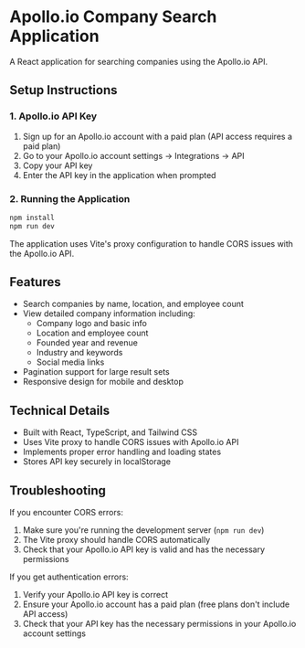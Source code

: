 # Apollo.io Company Search Application

A React application for searching companies using the Apollo.io API.

## Setup Instructions

### 1. Apollo.io API Key

1. Sign up for an Apollo.io account with a paid plan (API access requires a paid plan)
2. Go to your Apollo.io account settings → Integrations → API
3. Copy your API key
4. Enter the API key in the application when prompted

### 2. Running the Application

```bash
npm install
npm run dev
```

The application uses Vite's proxy configuration to handle CORS issues with the Apollo.io API.

## Features

- Search companies by name, location, and employee count
- View detailed company information including:
  - Company logo and basic info
  - Location and employee count
  - Founded year and revenue
  - Industry and keywords
  - Social media links
- Pagination support for large result sets
- Responsive design for mobile and desktop

## Technical Details

- Built with React, TypeScript, and Tailwind CSS
- Uses Vite proxy to handle CORS issues with Apollo.io API
- Implements proper error handling and loading states
- Stores API key securely in localStorage

## Troubleshooting

If you encounter CORS errors:
1. Make sure you're running the development server (`npm run dev`)
2. The Vite proxy should handle CORS automatically
3. Check that your Apollo.io API key is valid and has the necessary permissions

If you get authentication errors:
1. Verify your Apollo.io API key is correct
2. Ensure your Apollo.io account has a paid plan (free plans don't include API access)
3. Check that your API key has the necessary permissions in your Apollo.io account settings